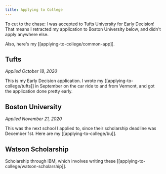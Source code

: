 ```yaml
---
title: Applying to College
---
```


To cut to the chase: I was accepted to Tufts University for Early Decision! That means I retracted my application to Boston University below, and didn't apply anywhere else.

Also, here's my [[applying-to-college/common-app]].

## Tufts
_Applied October 18, 2020_

This is my Early Decision application. I wrote my [[applying-to-college/tufts]] in September on the car ride to and from Vermont, and got the application done pretty early.

## Boston University
_Applied November 21, 2020_

This was the next school I applied to, since their scholarship deadline was December 1st. Here are my [[applying-to-college/bu]].

## Watson Scholarship

Scholarship through IBM, which involves writing these [[applying-to-college/watson-scholarship]].
